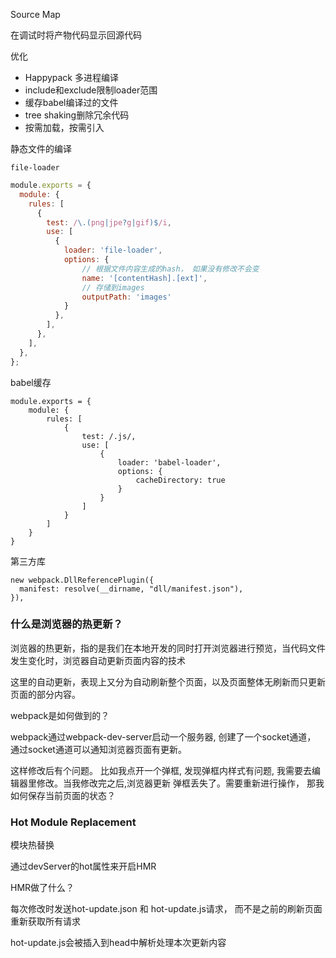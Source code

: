 
Source Map

在调试时将产物代码显示回源代码



优化

+ Happypack 多进程编译
+ include和exclude限制loader范围
+ 缓存babel编译过的文件
+  tree shaking删除冗余代码
+ 按需加载，按需引入



静态文件的编译

`file-loader` 

```javascript
module.exports = {
  module: {
    rules: [
      {
        test: /\.(png|jpe?g|gif)$/i,
        use: [
          {
            loader: 'file-loader',
            options: {
	            // 根据文件内容生成的hash， 如果没有修改不会变
            	name: '[contentHash].[ext]',
            	// 存储到images
            	outputPath: 'images'
            }
          },
        ],
      },
    ],
  },
};
```

babel缓存

```
module.exports = {
	module: {
		rules: [
			{
				test: /.js/,
				use: [
					{
						loader: 'babel-loader',
						options: {
							cacheDirectory: true
						}
					}
				]
			}
		]
	}
}
```



第三方库

```
new webpack.DllReferencePlugin({
  manifest: resolve(__dirname, "dll/manifest.json"),
}),
```



### 什么是浏览器的热更新？

浏览器的热更新，指的是我们在本地开发的同时打开浏览器进行预览，当代码文件发生变化时，浏览器自动更新页面内容的技术

这里的自动更新，表现上又分为自动刷新整个页面，以及页面整体无刷新而只更新页面的部分内容。

webpack是如何做到的？

webpack通过webpack-dev-server启动一个服务器, 创建了一个socket通道， 通过socket通道可以通知浏览器页面有更新。

这样修改后有个问题。 比如我点开一个弹框, 发现弹框内样式有问题, 我需要去编辑器里修改。当我修改完之后,浏览器更新 弹框丢失了。需要重新进行操作， 那我如何保存当前页面的状态？

### Hot Module Replacement

模块热替换

通过devServer的hot属性来开启HMR

HMR做了什么？

每次修改时发送hot-update.json 和 hot-update.js请求， 而不是之前的刷新页面重新获取所有请求

hot-update.js会被插入到head中解析处理本次更新内容

